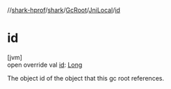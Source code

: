 //[shark-hprof](../../../../index.md)/[shark](../../index.md)/[GcRoot](../index.md)/[JniLocal](index.md)/[id](id.md)

# id

[jvm]\
open override val [id](id.md): [Long](https://kotlinlang.org/api/latest/jvm/stdlib/kotlin/-long/index.html)

The object id of the object that this gc root references.
